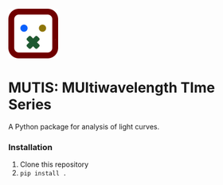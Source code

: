 
![](img/mutis.png)

# MUTIS: MUltiwavelength TIme Series

A Python package for analysis of light curves.

### Installation
1. Clone this repository
2. `pip install .`

